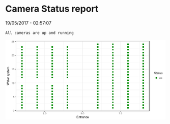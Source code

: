 Camera Status report
================
19/05/2017 - 02:57:07

    All cameras are up and running

![](camreport_files/figure-markdown_github/unnamed-chunk-2-1.png)

